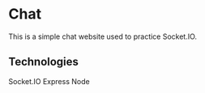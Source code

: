 # Chat
This is a simple chat website used to practice Socket.IO.
## Technologies
Socket.IO
Express
Node
